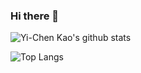 ### Hi there 👋

![Yi-Chen Kao's github stats](https://github-readme-stats-sigma-five.vercel.app/api?username=fireblue95&theme=vue-dark&show_icons=true)

![Top Langs](https://github-readme-stats-sigma-five.vercel.app/api/top-langs/?username=fireblue95&layout=pie&langs_count=10)
